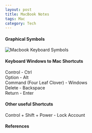 ```yaml
---
layout: post
title: MacBook Notes
tags: Mac
category: Tech
---
```


#### Graphical Symbols

<img  alt="Macbook Keyboard Symbols" src="{{ site.url }}/assets/images/mac-keyboard-symbols.jpg">

#### Keyboard Windows to Mac Shortcuts ####

Control - Ctrl  
Option - Alt  
Command (Four Leaf Clover) - Windows  
Delete - Backspace  
Return - Enter  

#### Other useful Shortcuts ####

Control + Shift + Power - Lock Account

#### References ####

